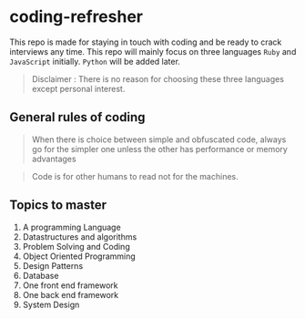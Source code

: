 # coding-refresher

This repo is made for staying in touch with coding and be ready to crack interviews any time. This repo will mainly focus on three languages `Ruby` and `JavaScript` initially. `Python` will be added later.

> Disclaimer : There is no reason for choosing these three languages except personal interest.

## General rules of coding

> When there is choice between simple and obfuscated code, always go for the simpler one unless the other has performance or memory advantages

> Code is for other humans to read not for the machines.

## Topics to master

1. A programming Language
2. Datastructures and algorithms
3. Problem Solving and Coding
4. Object Oriented Programming
5. Design Patterns
6. Database
7. One front end framework
8. One back end framework
9. System Design
